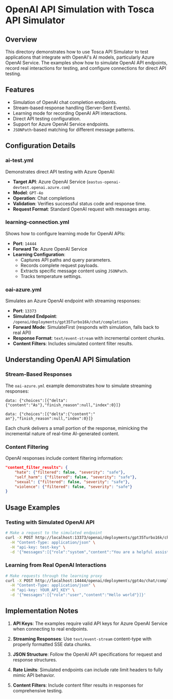 # OpenAI API Simulation with Tosca API Simulator

## Overview

This directory demonstrates how to use Tosca API Simulator to test applications that integrate with OpenAI's AI models, particularly Azure OpenAI Service. The examples show how to simulate OpenAI API endpoints, record real interactions for testing, and configure connections for direct API testing.

## Features

- Simulation of OpenAI chat completion endpoints.
- Stream-based response handling (Server-Sent Events).
- Learning mode for recording OpenAI API interactions.
- Direct API testing configuration.
- Support for Azure OpenAI Service endpoints.
- `JSONPath`-based matching for different message patterns.

## Configuration Details

### ai-test.yml

Demonstrates direct API testing with Azure OpenAI:

- **Target API**: Azure OpenAI Service (`eastus-openai-devtest.openai.azure.com`)
- **Model**: `GPT-4o`
- **Operation**: Chat completions
- **Validation**: Verifies successful status code and response time.
- **Request Format**: Standard OpenAI request with messages array.

### learning-connection.yml

Shows how to configure learning mode for OpenAI APIs:

- **Port**: `14444`
- **Forward To**: Azure OpenAI Service
- **Learning Configuration**:
  - Captures API paths and query parameters.
  - Records complete request payloads.
  - Extracts specific message content using `JSONPath`.
  - Tracks temperature settings.

### oai-azure.yml

Simulates an Azure OpenAI endpoint with streaming responses:

- **Port**: `13373`
- **Simulated Endpoint**: `/openai/deployments/gpt35Turbo16k/chat/completions`
- **Forward Mode**: SimulateFirst (responds with simulation, falls back to real API)
- **Response Format**: `text/event-stream` with incremental content chunks.
- **Content Filters**: Includes simulated content filter results.

## Understanding OpenAI API Simulation

### Stream-Based Responses

The `oai-azure.yml` example demonstrates how to simulate streaming responses:

```
data: {"choices":[{"delta":{"content":"As"},"finish_reason":null,"index":0}]}

data: {"choices":[{"delta":{"content":" an"},"finish_reason":null,"index":0}]}
```

Each chunk delivers a small portion of the response, mimicking the incremental nature of real-time AI-generated content.

### Content Filtering

OpenAI responses include content filtering information:

```json
"content_filter_results": {
    "hate": {"filtered": false, "severity": "safe"},
    "self_harm": {"filtered": false, "severity": "safe"},
    "sexual": {"filtered": false, "severity": "safe"},
    "violence": {"filtered": false, "severity": "safe"}
}
```

## Usage Examples

### Testing with Simulated OpenAI API

```bash
# Make a request to the simulated endpoint
curl -X POST http://localhost:13373/openai/deployments/gpt35Turbo16k/chat/completions?api-version=2024-04-01-preview \
  -H "Content-Type: application/json" \
  -H "api-key: test-key" \
  -d '{"messages":[{"role":"system","content":"You are a helpful assistant."},{"role":"user","content":"give me 20 paragraphs of scientific babble"}]}'
```

### Learning from Real OpenAI Interactions

```bash
# Make requests through the learning proxy
curl -X POST http://localhost:14444/openai/deployments/gpt4o/chat/completions?api-version=2024-04-01-preview \
  -H "Content-Type: application/json" \
  -H "api-key: YOUR_API_KEY" \
  -d '{"messages":[{"role":"user","content":"Hello world"}]}'
```

## Implementation Notes

1. **API Keys**: The examples require valid API keys for Azure OpenAI Service when connecting to real endpoints.

2. **Streaming Responses**: Use `text/event-stream` content-type with properly formatted SSE data chunks.

3. **JSON Structure**: Follow the OpenAI API specifications for request and response structures.

4. **Rate Limits**: Simulated endpoints can include rate limit headers to fully mimic API behavior.

5. **Content Filters**: Include content filter results in responses for comprehensive testing.
